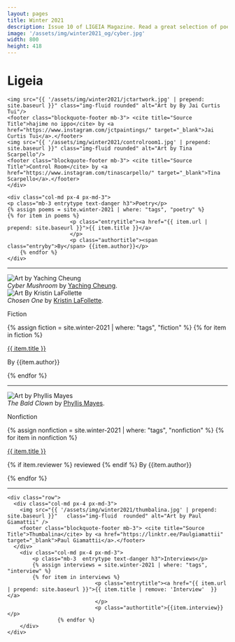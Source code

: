 ```yaml
---
layout: pages
title: Winter 2021
description: Issue 10 of LIGEIA Magazine. Read a great selection of poetry, fiction, nonfiction, and interviews.
image: '/assets/img/winter2021_og/cyber.jpg'
width: 800
height: 418
---
```

<div class="jumbotron jumbotron-fluid padding-main">
	<div class="container h-100">
		<div class="row h-100">
			<div class="col text-center my-auto pb-4">
				<div class="m-3 p-2 m-md-4 p-md-3">
					<h1 class="text-center display-4  ligeia-title">
            Ligeia
          </h1>
				</div>
			</div>
		</div>
	</div>
</div>
<div class="container mt-4">

<div class="row">
	<div class="col-md px-4 px-md-3">

	<img src="{{ '/assets/img/winter2021/jctartwork.jpg' | prepend: site.baseurl }}" class="img-fluid rounded" alt="Art by By Jai Curtis Tui"/>
	<footer class="blockquote-footer mb-3"> <cite title="Source Title">hajime no ippo</cite> by <a href="https://www.instagram.com/jctpaintings/" target="_blank">Jai Curtis Tui</a>.</footer>
	<img src="{{ '/assets/img/winter2021/controlroom1.jpg' | prepend: site.baseurl }}" class="img-fluid rounded" alt="Art by Tina Scarpello"/>
	<footer class="blockquote-footer mb-3"> <cite title="Source Title">Control Room</cite> by <a href="https://www.instagram.com/tinascarpello/" target="_blank">Tina Scarpello</a>.</footer>
	</div>

	<div class="col-md px-4 px-md-3">
	<p class="mb-3 entrytype text-danger h3">Poetry</p>
	{% assign poems = site.winter-2021 | where: "tags", "poetry" %}
	{% for item in poems %}
						<p class="entrytitle"><a href="{{ item.url | prepend: site.baseurl }}">{{ item.title }}</a>
						</p>
						<p class="authortitle"><span class="entryby">By</span> {{item.author}}</p>
	    {% endfor %}
	</div>
</div>
<hr />

<div class="row">
		<div class="col-md px-4 px-md-3">
		<img src="{{ '/assets/img/winter2021/yaching.jpg' | prepend: site.baseurl }}" class="img-fluid rounded" alt="Art by Yaching Cheung"/>
		<footer class="blockquote-footer mb-3"> <cite title="Source Title">Cyber Mushroom</cite> by <a href="https://yachingcheung.com/" target="_blank">Yaching Cheung</a>.</footer>
		<img src="{{ '/assets/img/winter2021/chosenone.jpg'  | prepend: site.baseurl }}"   class="img-fluid  rounded" alt="Art By Kristin LaFollette" />
		<footer class="blockquote-footer mb-3"> <cite title="Source Title">Chosen One</cite> by <a href="https://www.kristinlafollette.com/" target="_blank">Kristin LaFollette</a>.</footer>
		</div>
		<div class="col-md px-4 px-md-3">
		<p class="mb-3 entrytype text-danger h3">Fiction</p>
		{% assign fiction = site.winter-2021 | where: "tags", "fiction" %}
		{% for item in fiction %}
							<p class="entrytitle"><a href="{{ item.url | prepend: site.baseurl }}">{{ item.title }}</a>
							</p>
							<p class="authortitle"><span class="entryby">By</span> {{item.author}}</p>
		    {% endfor %}
		</div>
	</div>
<hr />

  <div class="row">
    <div class="col-md px-4 px-md-3">
		<img src="{{ '/assets/img/winter2021/the-bald-clown.jpg' | prepend: site.baseurl }}" class="img-fluid rounded" alt="Art by Phyllis Mayes"/>
			<footer class="blockquote-footer mb-3"> <cite title="Source Title">The Bald Clown</cite> by <a href="http://www.phyllismayes.com/" target="_blank">Phyllis Mayes</a>.</footer>
    </div>
		<div class="col-md px-4 px-md-3">
			<p class="mb-3  entrytype text-danger h3">Nonfiction</p>
			{% assign nonfiction = site.winter-2021 | where: "tags", "nonfiction" %}
			{% for item in nonfiction %}
								<p class="entrytitle"><a href="{{ item.url | prepend: site.baseurl }}">{{ item.title }}</a>
								</p>
								<p class="authortitle"><span class="entryby">{% if item.reviewer %} reviewed {% endif %} By</span> {{item.author}}</p>
					{% endfor %}
		</div>
  </div>
  <hr />

	<div class="row">
	  <div class="col-md px-4 px-md-3">
		<img src="{{ '/assets/img/winter2021/thumbalina.jpg' | prepend: site.baseurl }}"   class="img-fluid  rounded" alt="Art by Paul Giamattii" />
		<footer class="blockquote-footer mb-3"> <cite title="Source Title">Thumbalina</cite> by <a href="https://linktr.ee/Paulgiamattii" target="_blank">Paul Giamattii</a>.</footer>
	  </div>
		<div class="col-md px-4 px-md-3">
			<p class="mb-3  entrytype text-danger h3">Interviews</p>
			{% assign interviews = site.winter-2021 | where: "tags", "interview" %}
			{% for item in interviews %}
								<p class="entrytitle"><a href="{{ item.url | prepend: site.baseurl }}">{{ item.title | remove: 'Interview'  }}</a>
								</p>
								<p class="authortitle">{{item.interview}}</p>
					{% endfor %}
		</div>
	</div>
</div>
